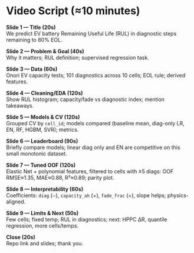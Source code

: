 # Video Script (≈10 minutes)

**Slide 1 — Title (20s)**  
We predict EV battery Remaining Useful Life (RUL) in diagnostic steps remaining to 80% EOL.

**Slide 2 — Problem & Goal (40s)**  
Why it matters; RUL definition; supervised regression task.

**Slide 3 — Data (60s)**  
Onori EV capacity tests; 101 diagnostics across 10 cells; EOL rule; derived features.

**Slide 4 — Cleaning/EDA (120s)**  
Show RUL histogram; capacity/fade vs diagnostic index; mention takeaways.

**Slide 5 — Models & CV (120s)**  
Grouped CV by `cell_id`; models compared (baseline mean, diag-only LR, EN, RF, HGBM, SVR); metrics.

**Slide 6 — Leaderboard (90s)**  
Briefly compare models; linear diag only and EN are competitive on this small monotonic dataset.

**Slide 7 — Tuned OOF (120s)**  
Elastic Net + polynomial features, filtered to cells with ≥5 diags: OOF RMSE≈1.35, MAE≈0.88, R²≈0.89; parity plot.

**Slide 8 — Interpretability (60s)**  
Coefficients: `diag` (−), `capacity_ah` (+), `fade_frac` (+), slope helps; physics-aligned.

**Slide 9 — Limits & Next (50s)**  
Few cells; fixed temp; RUL in diagnostics; next: HPPC ΔR, quantile regression, more cells/temps.

**Close (20s)**  
Repo link and slides; thank you.
